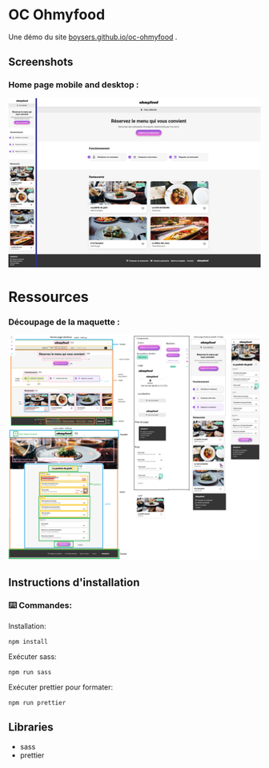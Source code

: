 # OC Ohmyfood

Une démo du site [boysers.github.io/oc-ohmyfood](https://boysers.github.io/oc-ohmyfood/) .

## Screenshots

### Home page mobile and desktop :

![screen homepage mobile and desktop](screenshots/screen_homepage_mobile_and_desktop.jpg)


<!-- ### Example menu restaurant page mobile and desktop : -->

<!-- ![example screen menu restaurant mobile and desktop](screenshots/screen.jpg) -->

# Ressources

### Découpage de la maquette :

![découpage de la maquette](ressources/decoupage_desktop.png)

## Instructions d'installation

### ⌨️ Commandes:

Installation:

```
npm install
```

Exécuter sass:

```
npm run sass
```

Exécuter prettier pour formater:

```
npm run prettier
```

## Libraries

- sass
- prettier
